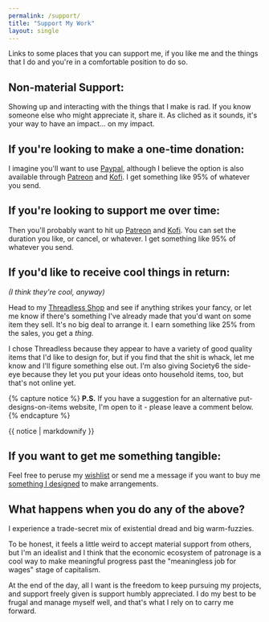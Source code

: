 ```yaml
---
permalink: /support/
title: "Support My Work"
layout: single
---
```

Links to some places that you can support me, if you like me and the things that I do and you're in a comfortable position to do so.

## Non-material Support:
Showing up and interacting with the things that I make is rad. If you know someone else who might appreciate it, share it. As cliched as it sounds, it's your way to have an impact... on my impact. 

## If you're looking to make a one-time donation:
I imagine you'll want to use [Paypal](https://paypal.me/pandoramic?country.x=US&locale.x=en_US), although I believe the option is also available through [Patreon](https://www.patreon.com/pandoramic) and [Kofi](https://ko-fi.com/pandoramic). I get something like 95% of whatever you send.

## If you're looking to support me over time:
Then you'll probably want to hit up [Patreon](https://www.patreon.com/pandoramic) and [Kofi](https://ko-fi.com/pandoramic). You can set the duration you like, or cancel, or whatever. I get something like 95% of whatever you send.

## If you'd like to receive cool things in return:
*(I think they're cool, anyway)* 

Head to my [Threadless Shop](https://pandoramic.threadless.com/) and see if anything strikes your fancy, or let me know if there's something I've already made that you'd want on some item they sell. It's no big deal to arrange it. I earn something like 25% from the sales, you get a *thing.* 

I chose Threadless because they appear to have a variety of good quality items that I'd like to design for, but if you find that the shit is whack, let me know and I'll figure something else out. I'm also giving Society6 the side-eye because they let you put your ideas onto household items, too, but that's not online yet.

{% capture notice %}
**P.S.** If you have a suggestion for an alternative put-designs-on-items website, I'm open to it - please leave a comment below.
{% endcapture %}
<div class="notice--info">{{ notice | markdownify }}</div>

## If you want to get me something tangible:
Feel free to peruse my [wishlist](https://www.amazon.com/hz/wishlist/ls/LK6RI6DYAFKS?ref_=wl_share) or send me a message if you want to buy me [something I designed](https://pandoramic.threadless.com/) to make arrangements. 

## What happens when you do any of the above?
I experience a trade-secret mix of existential dread and big warm-fuzzies. 

To be honest, it feels a little weird to accept material support from others, but I'm an idealist and I think that the economic ecosystem of patronage is a cool way to make meaningful progress past the "meaningless job for wages" stage of capitalism. 

At the end of the day, all I want is the freedom to keep pursuing my projects, and support freely given is support humbly appreciated. I do my best to be frugal and manage myself well, and that's what I rely on to carry me forward.